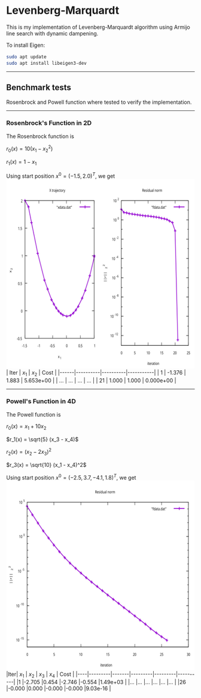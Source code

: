 # Levenberg-Marquardt
This is my implementation of Levenberg-Marquardt algorithm using Armijo line search with dynamic dampening.


To install Eigen:
```bash
sudo apt update
sudo apt install libeigen3-dev
```

---

## Benchmark tests
Rosenbrock and Powell function where tested to verify the implementation.

---

### Rosenbrock's Function in 2D
The Rosenbrock function is

$r_0(x) = 10(x_1 - x_2^2)$

$r_1(x) = 1 - x_1$

Using start position $x^{0} = (-1.5, 2.0)^T$, we get
![Convergence Rosenbrock](images/benchmark_rosenbrock.jpg)
| Iter | $x_1$       | $x_2$       | Cost      |
|------|----------|----------|-----------|
| 1    | -1.376   |  1.883   | 5.653e+00 |
| ...  | ...      | ...      | ...       |
| 21   |  1.000   |  1.000   | 0.000e+00 |

---

### Powell's Function in 4D

The Powell function is

$r_0(x) = x_1 + 10x_2$

$r_1(x) = \sqrt{5} (x_3 - x_4)$

$r_2(x) = (x_2 - 2x_3)^2$

$r_3(x) = \sqrt{10} (x_1 - x_4)^2$

Using start position $x^{0} = (-2.5, 3.7, -4.1, 1.8)^T$, we get
![Convergence Rosenbrock](images/benchmark_powell.jpg)
|Iter| $x_1$      | $x_2$    | $x_3$      | $x_4$      | Cost     |
|----|---------|-------|---------|---------|----------|
|1   |-2.705   |0.454  |-2.746   |-0.554   |1.49e+03  |
|... |...      |...    |...      |...      |...       |
|26  |-0.000   |0.000  |-0.000   |-0.000   |9.03e-16  |
